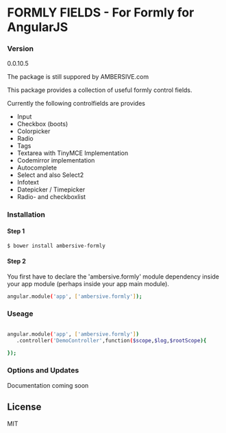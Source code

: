 # FORMLY FIELDS - For Formly for AngularJS

### Version
0.0.10.5

The package is still suppored by AMBERSIVE.com

This package provides a collection of useful formly control fields.

Currently the following controlfields are provides

- Input
- Checkbox (boots)
- Colorpicker
- Radio
- Tags
- Textarea with TinyMCE Implementation
- Codemirror implementation
- Autocomplete
- Select and also Select2
- Infotext
- Datepicker / Timepicker
- Radio- and checkboxlist

### Installation

#### Step 1

```sh
$ bower install ambersive-formly
```

#### Step 2
You first have to declare the 'ambersive.formly' module dependency inside your app module (perhaps inside your app main module).

```sh
angular.module('app', ['ambersive.formly']);
```
### Useage

```sh

angular.module('app', ['ambersive.formly'])
   .controller('DemoController',function($scope,$log,$rootScope){

});
```

### Options and Updates

Documentation coming soon

License
----
MIT